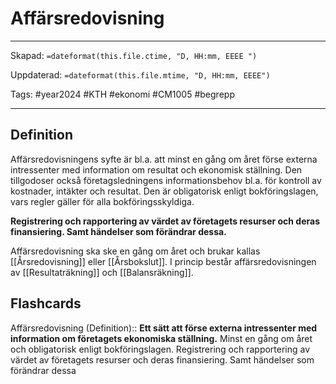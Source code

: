 # Affärsredovisning

---
Skapad: `=dateformat(this.file.ctime, "D, HH:mm, EEEE ")`

Uppdaterad: `=dateformat(this.file.mtime, "D, HH:mm, EEEE")`

Tags: #year2024 #KTH #ekonomi #CM1005 #begrepp

---

## Definition

Affärsredovisningens syfte är bl.a. att minst en gång om året förse externa intressenter med information om resultat och ekonomisk ställning. Den tillgodoser också företagsledningens informationsbehov bl.a. för kontroll av kostnader, intäkter och resultat. Den är obligatorisk enligt bokföringslagen, vars regler gäller för alla bokföringsskyldiga.

**Registrering och rapportering av värdet av företagets resurser och deras finansiering. Samt händelser som förändrar dessa.**

Affärsredovisning ska ske en gång om året och brukar kallas [[Årsredovisning]] eller [[Årsbokslut]]. I princip består affärsredovisningen av [[Resultaträkning]] och [[Balansräkning]].

## Flashcards

Affärsredovisning (Definition):: **Ett sätt att förse externa intressenter med information om företagets ekonomiska ställning.** Minst en gång om året och obligatorisk enligt bokföringslagen. Registrering och rapportering av värdet av företagets resurser och deras finansiering. Samt händelser som förändrar dessa
<!--SR:!2024-03-02,7,190-->
